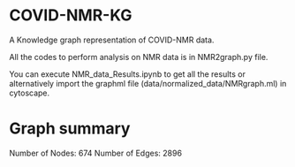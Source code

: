 # COVID-NMR-KG
A Knowledge graph representation of COVID-NMR data.

All the codes to perform analysis on NMR data is in NMR2graph.py file. 

You can execute NMR_data_Results.ipynb to get all the results or alternatively import the graphml file (data/normalized_data/NMRgraph.ml) in cytoscape. 

# Graph summary

Number of Nodes: 674
Number of Edges: 2896
